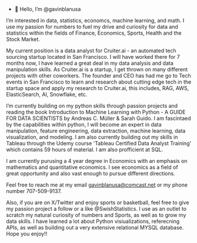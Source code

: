 - 👋 Hello, I’m @gavinblanusa

I’m interested in data, statistics, economcs, machine learning, and math. I use my passion for numbers to fuel my drive and curiosity for data and 
statistics within the fields of Finance, Economics, Sports, Health and the Stock Market.

My current position is a data analyst for Cruiter.ai - an automated tech sourcing startup located in San Francisco. I will have worked there for 7 months now, I 
have learned a great deal in my data analysis and data manipulation skills. As Cruiter.ai is a startup, I get thrown on many different projects with other coworkers.
The founder and CEO has had me go to Tech events in San Francisco to learn and research about cutting edge tech in the startup space and apply my research to 
Cruiter.ai, this includes, RAG, AWS, ElasticSearch, AI, Snowflake, etc.

I’m currently building on my python skills through passion projects and reading the book Introduction to Machine Learning with Python - A GUIDE FOR DATA SCIENTISTS
by Andreas C. Müller & Sarah Guido. I am fascintaed by the capabilities within python, I will become an expert in data manipulation, feature engineering, data 
extraction, machine learning, data visualization, and modeling. I am also currently building out my skills in Tableau through the Udemy course 'Tableau Certified 
Data Analyst Training' which contains 59 hours of material. I am also profficient at SQL.

I am currently purusing a 4 year degree in Economics with an emphasis on mathematics and quantitative economics. I see economics as a field of great opportunity 
and also vast enough to pursue different directions.


Feel free to reach me at my email gavinblanusa@comcast.net or my phone number 707-509-9137.

Also, if you are on X/Twitter and enjoy sports or basketball, feel free to give my passion project a follow or a like @SwishStatistics. I use as an outlet to scratch
my natural curiosity of numbers and Sports, as well as to grow my data skills. I have learned a lot about Python visiualizations, referecning APIs, as well as 
building out a very extensive relational MYSQL database. Hope you enjoy!!

<!---
gavinblanusa/gavinblanusa is a ✨ special ✨ repository because its `README.md` (this file) appears on your GitHub profile.
You can click the Preview link to take a look at your changes.
--->
